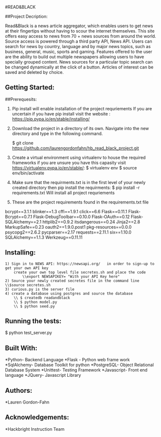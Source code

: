 #READ&BLACK

##Project Decription:

Read&Black is a news article aggregator, which enables users to get news at their fingertips without having to scour the internet themselves. This site offers easy access to news from 70 + news sources from around the world. Source access is powered through a third party API, News API. Users can search for news by country, language and by major news topics, such as business, general, music, sports and gaming.  Features offered to the user are the ability to build out multiple newspapers allowing users to have specially grouped content. News sources for a  particular topic search can be changed dynamically at the click of a button. Articles of interest can be saved and deleted by choice. 

## Getting Started:

##Prerequesits:
1) Pip install will enable installation of the project requriements
If you are uncertain if you have pip install visit the website : https://pip.pypa.io/en/stable/installing/

2) Download the project in a directory of its own. Navigate into the new directory and type in the following command.  

    $ git clone https://github.com/laurengordonfahn/hb_read_black_project.git
3) Create a virtual environment using virtualenv to house the required frameworks if you are unsure you have this capasity visit https://virtualenv.pypa.io/en/stable/: 
    $ virtualenv env
    $ source env/bin/activate

4) Make sure that the requirments.txt is in the first level of your newly created directory then  pip install the requirments: 
    $ pip install -r requirements.txt
Will install all project requriements

5) These are the project requirements found in the requirements.txt file

bcrypt==3.1.1
blinker==1.3
cffi==1.9.1
click==6.6
Flask==0.11.1
Flask-Bcrypt==0.7.1
Flask-DebugToolbar==0.10.0
Flask-OAuth==0.12
Flask-SQLAlchemy==2.1
httplib2==0.9.2
itsdangerous==0.24
Jinja2==2.8
MarkupSafe==0.23
oauth2==1.9.0.post1
pkg-resources==0.0.0
psycopg2==2.6.2
pycparser==2.17
requests==2.11.1
six==1.10.0
SQLAlchemy==1.1.3
Werkzeug==0.11.11

## Installing:
    1) Sign in to NEWS API: https://newsapi.org/   in order to sign-up to get your own API key
        create your own top level file secretes.sh and place the code 
            \\export NEWSAPIKEY= "With your API Key here"
    2) Source your newly created secretes file in the command line \\$source secretes.sh
    3) curious.py is the server file
    4) create a database using postgres and source the database
        \\ $ createdb readandblack
        \\ $ python model.py
        \\ $ python seed.py 

## Running the tests:
   $ python test_server.py

## Built With:
*Python- Backend Language
*Flask - Python web frame work
*SqlAlchemy- Database Toolkit for python
*PostgreSQL- Object Relational Database System
*Unittest- Testing Framework
*Javascript- Front end language
*JQuery- Javascript Library

## Authors:
*Lauren Gordon-Fahn

## Acknowledgements:
*Hackbright Instruction Team



